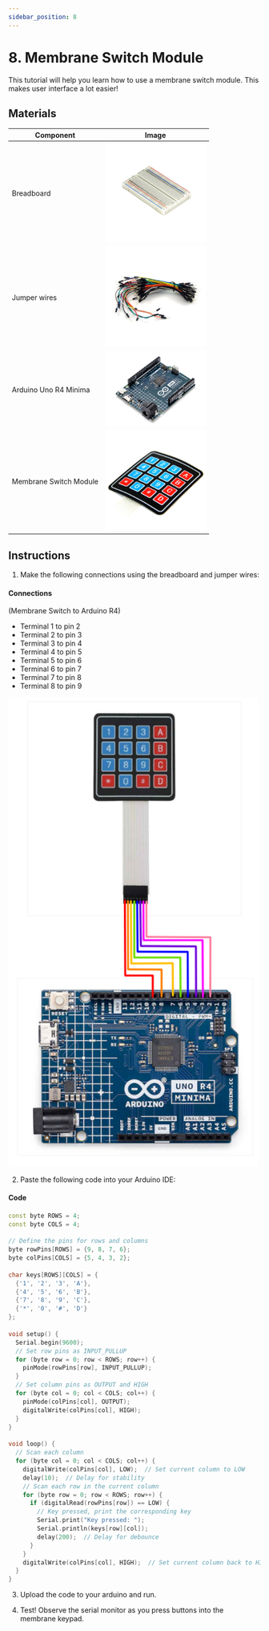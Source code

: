 ```yaml
---
sidebar_position: 8
---
```

# 8. Membrane Switch Module
This tutorial will help you learn how to use a membrane switch module. This makes user interface a lot easier!

## Materials
| Component                                   | Image                                                         |
|---------------------------------------------|---------------------------------------------------------------|
| Breadboard                                  | <img src="/img/docs/UNO-R4-Starter-Kit/breadboard.webp" width="200"  /> |
| Jumper wires                                | <img src="/img/docs/UNO-R4-Starter-Kit/jumper-wires.webp" width="200"  /> |
| Arduino Uno R4 Minima                       | <img src="/img/docs/UNO-R4-Starter-Kit/arduino-r4-minima.webp" width="200" /> |
| Membrane Switch Module                      | <img src="/img/docs/UNO-R4-Starter-Kit/membrane-switch.webp" width="200"  /> |

## Instructions

1. Make the following connections using the breadboard and jumper wires:
#### Connections
(Membrane Switch to Arduino R4)
- Terminal 1 to pin 2
- Terminal 2 to pin 3
- Terminal 3 to pin 4
- Terminal 4 to pin 5
- Terminal 5 to pin 6
- Terminal 6 to pin 7
- Terminal 7 to pin 8
- Terminal 8 to pin 9
 <img src="/img/docs/UNO-R4-Starter-Kit/membrane-switch.png" width="500" /> 

2. Paste the following code into your Arduino IDE:
#### Code
```cpp
const byte ROWS = 4;
const byte COLS = 4;

// Define the pins for rows and columns
byte rowPins[ROWS] = {9, 8, 7, 6};
byte colPins[COLS] = {5, 4, 3, 2};

char keys[ROWS][COLS] = {
  {'1', '2', '3', 'A'},
  {'4', '5', '6', 'B'},
  {'7', '8', '9', 'C'},
  {'*', '0', '#', 'D'}
};

void setup() {
  Serial.begin(9600);
  // Set row pins as INPUT_PULLUP
  for (byte row = 0; row < ROWS; row++) {
    pinMode(rowPins[row], INPUT_PULLUP);
  }
  // Set column pins as OUTPUT and HIGH
  for (byte col = 0; col < COLS; col++) {
    pinMode(colPins[col], OUTPUT);
    digitalWrite(colPins[col], HIGH);
  }
}

void loop() {
  // Scan each column
  for (byte col = 0; col < COLS; col++) {
    digitalWrite(colPins[col], LOW);  // Set current column to LOW
    delay(10);  // Delay for stability
    // Scan each row in the current column
    for (byte row = 0; row < ROWS; row++) {
      if (digitalRead(rowPins[row]) == LOW) {
        // Key pressed, print the corresponding key
        Serial.print("Key pressed: ");
        Serial.println(keys[row][col]);
        delay(200);  // Delay for debounce
      }
    }
    digitalWrite(colPins[col], HIGH);  // Set current column back to HIGH
  }
}
```

3. Upload the code to your arduino and run.

4. Test! Observe the serial monitor as you press buttons into the membrane keypad.